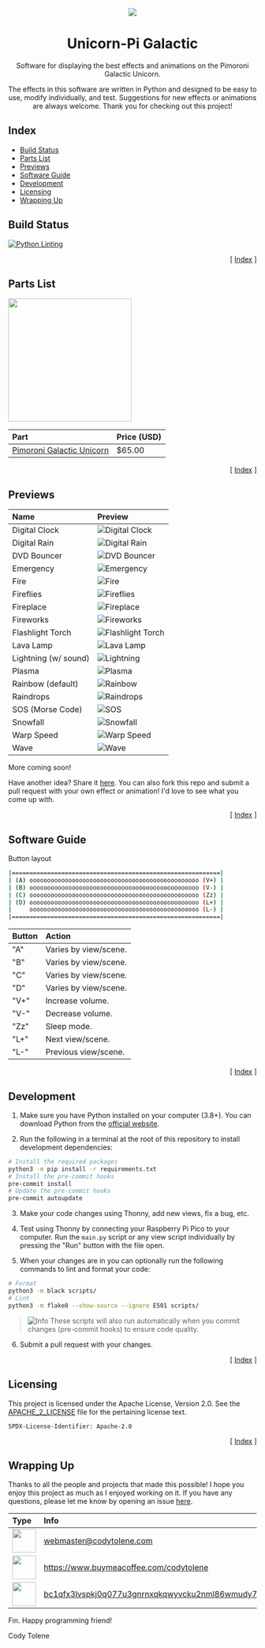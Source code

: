 <div align="center">
  <img align="center" src=".github/images/unicorn-pi-galactic.png" />
  <h1 align="center">Unicorn-Pi Galactic</h1>
  <p align="center">
    Software for displaying the best effects and animations on the Pimoroni Galactic Unicorn.
  </p>
  <p align="center">
    The effects in this software are written in Python and designed to be easy to use, modify individually, and test. Suggestions for new effects or animations are always welcome. Thank you for checking out this project!
  </p>
</div>

## Index <a name="index"></a>

- [Build Status](#build-status)
- [Parts List](#parts-list)
- [Previews](#previews)
- [Software Guide](#software-guide)
- [Development](#development)
- [Licensing](#licensing)
- [Wrapping Up](#wrapping-up)

<!---------------------------------------------------------------------------->
<!---------------------------------------------------------------------------->
<!---------------------------------------------------------------------------->

## Build Status <a name="build-status"></a>

[![Python Linting](https://github.com/CodyTolene/Unicorn-Pi-Galactic/actions/workflows/lint.yml/badge.svg)](https://github.com/CodyTolene/Unicorn-Pi-Galactic/actions/workflows/lint.yml)

<p align="right">[ <a href="#index">Index</a> ]</p>

<!---------------------------------------------------------------------------->
<!---------------------------------------------------------------------------->
<!---------------------------------------------------------------------------->

## Parts List <a name="parts-list"></a>

<img src=".github/images/intro.png" height="250" />

| Part                                      | Price (USD) |
| :---------------------------------------- | :---------- |
| [Pimoroni Galactic Unicorn][url-galactic-unicorn] | $65.00      |

<p align="right">[ <a href="#index">Index</a> ]</p>

<!---------------------------------------------------------------------------->
<!---------------------------------------------------------------------------->
<!---------------------------------------------------------------------------->

## Previews <a name="previews"></a>

| Name                 | Preview                                                           |
| :------------------- | :---------------------------------------------------------------- |
| Digital Clock        | ![Digital Clock](.github/images/examples/digital-clock.gif)       |
| Digital Rain         | ![Digital Rain](.github/images/examples/digital_rain.gif)         |
| DVD Bouncer          | ![DVD Bouncer](.github/images/examples/dvd-bouncer.gif)           |
| Emergency            | ![Emergency](.github/images/examples/emergency.gif)               |
| Fire                 | ![Fire](.github/images/examples/fire.gif)                         |
| Fireflies            | ![Fireflies](.github/images/examples/fireflies.gif)               |
| Fireplace            | ![Fireplace](.github/images/examples/fireplace.gif)               |
| Fireworks            | ![Fireworks](.github/images/examples/fireworks.gif)               |
| Flashlight Torch     | ![Flashlight Torch](.github/images/examples/flashlight-torch.gif) |
| Lava Lamp            | ![Lava Lamp](.github/images/examples/lava-lamp.gif)               |
| Lightning (w/ sound) | ![Lightning](.github/images/examples/lightning.gif)               |
| Plasma               | ![Plasma](.github/images/examples/plasma.gif)                     |
| Rainbow (default)    | ![Rainbow](.github/images/examples/rainbow.gif)                   |
| Raindrops            | ![Raindrops](.github/images/examples/raindrops.gif)               |
| SOS (Morse Code)     | ![SOS](.github/images/examples/sos.gif)                           |
| Snowfall             | ![Snowfall](.github/images/examples/snowfall.gif)                 |
| Warp Speed           | ![Warp Speed](.github/images/examples/warp-speed.gif)             |
| Wave                 | ![Wave](.github/images/examples/wave.gif)                         |

More coming soon!

Have another idea? Share it [here][url-new-issue]. You can also fork this repo and submit a pull request with your own effect or animation! I'd love to see what you come up with.

<p align="right">[ <a href="#index">Index</a> ]</p>

<!---------------------------------------------------------------------------->
<!---------------------------------------------------------------------------->
<!---------------------------------------------------------------------------->

<!-- 
## Software Setup <a name="software-setup"></a>

TODO: Add software setup instructions.

<p align="right">[ <a href="#index">Index</a> ]</p>
-->

<!---------------------------------------------------------------------------->
<!---------------------------------------------------------------------------->
<!---------------------------------------------------------------------------->

## Software Guide <a name="software-guide"></a>

Button layout

```bash
|===========================================================|
| (A) oooooooooooooooooooooooooooooooooooooooooooooooo (V+) |
| (B) oooooooooooooooooooooooooooooooooooooooooooooooo (V-) |
| (C) oooooooooooooooooooooooooooooooooooooooooooooooo (Zz) |
| (D) oooooooooooooooooooooooooooooooooooooooooooooooo (L+) |
|     oooooooooooooooooooooooooooooooooooooooooooooooo (L-) |
|===========================================================|
```

| Button | Action                |
| :----- | :-------------------- |
| "A"    | Varies by view/scene. |
| "B"    | Varies by view/scene. |
| "C"    | Varies by view/scene. |
| "D"    | Varies by view/scene. |
| "V+"   | Increase volume.      |
| "V-"   | Decrease volume.      |
| "Zz"   | Sleep mode.           |
| "L+"   | Next view/scene.      |
| "L-"   | Previous view/scene.  |

<p align="right">[ <a href="#index">Index</a> ]</p>

<!---------------------------------------------------------------------------->
<!---------------------------------------------------------------------------->
<!---------------------------------------------------------------------------->

## Development <a name="development"></a>

1. Make sure you have Python installed on your computer (3.8+). You can download Python from the [official website][url-python-downloads]. 

2. Run the following in a terminal at the root of this repository to install development dependencies:

```bash
# Install the required packages
python3 -m pip install -r requirements.txt
# Install the pre-commit hooks
pre-commit install
# Update the pre-commit hooks
pre-commit autoupdate
```

3. Make your code changes using Thonny, add new views, fix a bug, etc.

4. Test using Thonny by connecting your Raspberry Pi Pico to your computer. Run the `main.py` script or any view script individually by pressing the "Run" button with the file open.

5. When your changes are in you can optionally run the following commands to lint and format your code:

```bash
# Format
python3 -m black scripts/
# Lint
python3 -m flake8 --show-source --ignore E501 scripts/
```

> ![Info][img-info] These scripts will also run automatically when you commit changes (pre-commit hooks) to ensure code quality.

6. Submit a pull request with your changes.

<p align="right">[ <a href="#index">Index</a> ]</p>

<!---------------------------------------------------------------------------->
<!---------------------------------------------------------------------------->
<!---------------------------------------------------------------------------->

## Licensing <a name="licensing"></a>

This project is licensed under the Apache License, Version 2.0. See the [APACHE_2_LICENSE](LICENSE) file for the pertaining license text.

`SPDX-License-Identifier: Apache-2.0`

<p align="right">[ <a href="#index">Index</a> ]</p>

<!---------------------------------------------------------------------------->
<!---------------------------------------------------------------------------->
<!---------------------------------------------------------------------------->

## Wrapping Up <a name="wrapping-up"></a>

Thanks to all the people and projects that made this possible! I hope you enjoy this project as much as I enjoyed working on it. If you have any questions, please let me know by opening an issue [here][url-new-issue].

| Type                                                                      | Info                                                                      |
| :------------------------------------------------------------------------ | :------------------------------------------------------------------------ |
| <img width="48" src=".github/images/ng-icons/email.svg" />                | webmaster@codytolene.com                                                  |
| <img width="48" src=".github/images/simple-icons/buymeacoffee.svg" />     | https://www.buymeacoffee.com/codytolene                                   |
| <img width="48" src=".github/images/simple-icons/bitcoin-btc-logo.svg" /> | [bc1qfx3lvspkj0q077u3gnrnxqkqwyvcku2nml86wmudy7yf2u8edmqq0a5vnt][url-btc] |

Fin. Happy programming friend!

Cody Tolene

<!---------------------------------------------------------------------------->
<!---------------------------------------------------------------------------->
<!---------------------------------------------------------------------------->

<!-- IMAGE REFERENCES -->

[img-info]: .github/images/ng-icons/info.svg
[img-warning]: .github/images/ng-icons/warn.svg

<!-- LINK REFERENCES -->

[url-btc]: https://explorer.btc.com/btc/address/bc1qfx3lvspkj0q077u3gnrnxqkqwyvcku2nml86wmudy7yf2u8edmqq0a5vnt
[url-new-issue]: https://github.com/CodyTolene/Unicorn-Pi-Galactic/issues/new
[url-pi-pico]: https://www.raspberrypi.org/products/raspberry-pi-pico/
[url-pimoroni-pico-guide]: https://learn.pimoroni.com/tutorial/pico/getting-started-with-pico
[url-python-downloads]: https://www.python.org/downloads/
[url-thonny]: https://thonny.org/
[url-galactic-unicorn]: https://shop.pimoroni.com/products/space-unicorns?variant=40842033561683

<!---------------------------------------------------------------------------->
<!---------------------------------------------------------------------------->
<!---------------------------------------------------------------------------->
